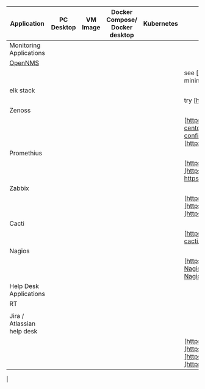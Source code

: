 
| Application | PC Desktop | VM Image | Docker Compose/ Docker desktop | Kubernetes | Notes |
| --- | --- | --- | --- | --- | --- |
| Monitoring Applications |
| [OpenNMS](../../solent3Public/monitoring-applications/opennms/) |
| | | | | | see [https://github.com/opennms-forge/stack-play](https://github.com/opennms-forge/stack-play) minimal horizon |
| elk stack |
| | | | | |try [https://github.com/deviantony/docker-elk](https://github.com/deviantony/docker-elk) |
| Zenoss |
| | | | | |[https://www.digitalocean.com/community/tutorials/installing-and-configuring-zenoss-on-a-centos-virtual-private-server](https://www.digitalocean.com/community/tutorials/installing-and-configuring-zenoss-on-a-centos-virtual-private-server) <BR> [http://wiki.zenoss.org/Install\_Zenoss](http://wiki.zenoss.org/Install_Zenoss) |
| Promethius |
| | | | | |[https://prometheus.io/](https://prometheus.io/)[https://github.com/vegasbrianc/prometheus](https://github.com/vegasbrianc/prometheus) Docker compose examples https://docs.docker.com/config/daemon/prometheus/ Collect Docker metrics with Prometheus |
| Zabbix |
| | | | | |[https://www.zabbix.com/download](https://www.zabbix.com/download)[https://www.zabbix.com/documentation/current/manual/installation/containers#docker\_file\_sources](https://www.zabbix.com/documentation/current/manual/installation/containers#docker_file_sources) |
| Cacti |
| | | | | |[https://www.cacti.net/](https://www.cacti.net/)https://github.com/pozgo/docker-cacti/blob/master/docker-compose.yaml |
| Nagios |
| | | | | |[https://www.nagios.org/](https://www.nagios.org/)[https://github.com/JasonRivers/Docker-Nagios/blob/master/docker-compose.yml](https://github.com/JasonRivers/Docker-Nagios/blob/master/docker-compose.yml) |
| Help Desk Applications |
| RT |
| | | | | | |[https://bestpractical.com/request-tracker](https://bestpractical.com/request-tracker)[https://github.com/FireFart/rt-docker](https://github.com/FireFart/rt-docker) Docker example? |
| Jira / Atlassian help desk |
| | | | | | [https://github.com/UKHomeOffice/docker-atlassian-jira-service-desk](https://github.com/UKHomeOffice/docker-atlassian-jira-service-desk)[https://www.atlassian.com/software/jira/service-management/features/service-desk](https://www.atlassian.com/software/jira/service-management/features/service-desk) |
|

